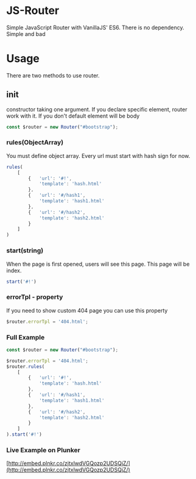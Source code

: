 # JS-Router
Simple JavaScript Router with VanillaJS' ES6. There is no dependency. Simple and bad

# Usage

There are two methods to use router.

## init

constructor taking one argument. If you declare specific element, router work with it. If you don't default element will be body

```javascript
const $router = new Router("#bootstrap");
```

### rules(ObjectArray)

You must define object array. Every url must start with hash sign for now.

```javascript
rules(
    [
        {   'url': '#!',
            'template': 'hash.html'
        },
        {   'url': '#/hash1',
            'template': 'hash1.html'
        },
        {   'url': '#/hash2',
            'template': 'hash2.html'
        }
    ]
)
```

### start(string)

When the page is first opened, users will see this page. This page will be index.

```javascript
start('#!')
```

### errorTpl - property

If you need to show custom 404 page you can use this property

```javascript
$router.errorTpl = '404.html';
```

### Full Example

```javascript
const $router = new Router("#bootstrap");

$router.errorTpl = '404.html';
$router.rules(
    [
        {   'url': '#!',
            'template': 'hash.html'
        },
        {   'url': '#/hash1',
            'template': 'hash1.html'
        },
        {   'url': '#/hash2',
            'template': 'hash2.html'
        }
    ]
).start('#!')
```

### Live Example on Plunker

[http://embed.plnkr.co/zjtxlwdVGQozp2UDSQjZ/](http://embed.plnkr.co/zjtxlwdVGQozp2UDSQjZ/)
